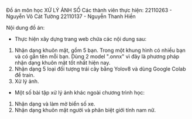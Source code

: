Đồ án môn học XỬ LÝ ẢNH SỐ
Các thành viên thực hiện:
22110263 - Nguyễn Võ Cát Tường
22110137 - Nguyễn Thanh Hiền

Nội dung đồ án: 
- Thực hiện xây dựng trang web chứa các nội dung sau:
1. Nhận dạng khuôn mặt, gồm 5 bạn. Trong một khung hình có nhiều bạn và có gắn tên mỗi bạn. Dùng 2 model ".onnx" vì đây là phương pháp nhận dạng khuôn mặt tốt nhất hiện nay.
2. Nhận dạng 5 loại đối tượng trái cây bằng Yolov8 và dùng Google Colab để train.
3. Xử lý ảnh.
- Một số bài tập xử lý ảnh khác ngoài chương trình học:
1. Nhận dạng và làm mờ biển số xe.
2. Nhận dạng khuôn mặt người và phân biệt giới tính nam nữ.
